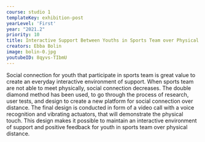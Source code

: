 ```yaml
---
course: studio 1
templateKey: exhibition-post
yearLevel: 'First'
year: "2021.2"
priority: 10
title: Interactive Support Between Youths in Sports Team over Physical Distance
creators: Ebba Bolin
image: bolin-0.jpg
youtubeID: 8qyvs-TIbmU
---
```


Social connection for youth that participate in sports team is great value to create an everyday interactive environment of support. When sports team are not able to meet physically, social connection decreases. The double diamond method has been used, to go through the process of research, user tests, and design to create a new platform for social connection over distance. The final design is conducted in form of a video call with a voice recognition and vibrating actuators, that will demonstrate the physical touch. This design makes it possible to maintain an interactive environment of support and positive feedback for youth in sports team over physical distance.
